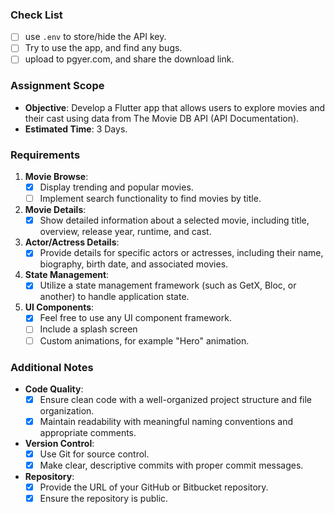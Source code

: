 ### Check List

- [ ] use `.env` to store/hide the API key.
- [ ] Try to use the app, and find any bugs.
- [ ] upload to pgyer.com, and share the download link.

### Assignment Scope

- **Objective**: Develop a Flutter app that allows users to explore movies and their cast using data from The Movie DB API (API Documentation).
- **Estimated Time**: 3 Days.

### Requirements

1.  **Movie Browse**:
    - [x] Display trending and popular movies.
    - [ ] Implement search functionality to find movies by title.
2.  **Movie Details**:
    - [x] Show detailed information about a selected movie, including title, overview, release year, runtime, and cast.
3.  **Actor/Actress Details**:
    - [x] Provide details for specific actors or actresses, including their name, biography, birth date, and associated movies.
4.  **State Management**:
    - [x] Utilize a state management framework (such as GetX, Bloc, or another) to handle application state.
5.  **UI Components**:
    - [x] Feel free to use any UI component framework.
    - [ ] Include a splash screen
    - [ ] Custom animations, for example "Hero" animation.

### Additional Notes

- **Code Quality**:
  - [x] Ensure clean code with a well-organized project structure and file organization.
  - [x] Maintain readability with meaningful naming conventions and appropriate comments.
- **Version Control**:
  - [x] Use Git for source control.
  - [x] Make clear, descriptive commits with proper commit messages.
- **Repository**:
  - [x] Provide the URL of your GitHub or Bitbucket repository.
  - [x] Ensure the repository is public.

